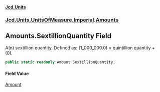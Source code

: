#### [Jcd.Units](index.md 'index')
### [Jcd.Units.UnitsOfMeasure.Imperial](Jcd.Units.UnitsOfMeasure.Imperial.md 'Jcd.Units.UnitsOfMeasure.Imperial').[Amounts](Amounts.md 'Jcd.Units.UnitsOfMeasure.Imperial.Amounts')

## Amounts.SextillionQuantity Field

A(n) sextillion quantity. Defined as: (1_000_000.0) × quintillion quantity + (0).

```csharp
public static readonly Amount SextillionQuantity;
```

#### Field Value
[Amount](Amount.md 'Jcd.Units.UnitTypes.Amount')
